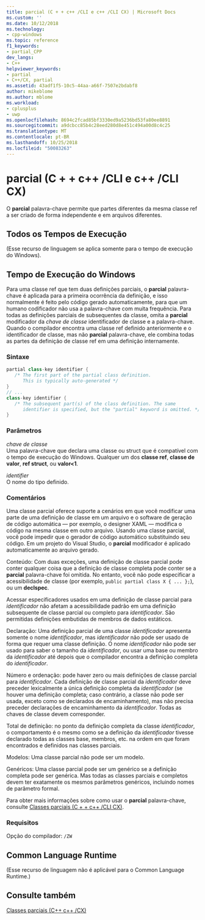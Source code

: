 ```yaml
---
title: parcial (C + + c++ /CLI e c++ /CLI CX) | Microsoft Docs
ms.custom: ''
ms.date: 10/12/2018
ms.technology:
- cpp-windows
ms.topic: reference
f1_keywords:
- partial_CPP
dev_langs:
- C++
helpviewer_keywords:
- partial
- C++/CX, partial
ms.assetid: 43adf1f5-10c5-44aa-a66f-7507e2bdabf8
author: mikeblome
ms.author: mblome
ms.workload:
- cplusplus
- uwp
ms.openlocfilehash: 8694c2fcad85bf3330ed9a5236bd53fa80ee8891
ms.sourcegitcommit: a9dcbcc85b4c28eed280d8e451c494a00d8c4c25
ms.translationtype: MT
ms.contentlocale: pt-BR
ms.lasthandoff: 10/25/2018
ms.locfileid: "50083263"
---
```

# <a name="partial--ccli-and-ccx"></a>parcial (C + + c++ /CLI e c++ /CLI CX)

O **parcial** palavra-chave permite que partes diferentes da mesma classe ref a ser criado de forma independente e em arquivos diferentes.

## <a name="all-runtimes"></a>Todos os Tempos de Execução

(Esse recurso de linguagem se aplica somente para o tempo de execução do Windows).

## <a name="windows-runtime"></a>Tempo de Execução do Windows

Para uma classe ref que tem duas definições parciais, o **parcial** palavra-chave é aplicada para a primeira ocorrência da definição, e isso normalmente é feito pelo código gerado automaticamente, para que um humano codificador não usa a palavra-chave com muita frequência. Para todas as definições parciais de subsequentes da classe, omita a **parcial** modificador da *chave de classe* identificador de classe e a palavra-chave. Quando o compilador encontra uma classe ref definido anteriormente e o identificador de classe, mas não **parcial** palavra-chave, ele combina todas as partes da definição de classe ref em uma definição internamente.

### <a name="syntax"></a>Sintaxe

```cpp
partial class-key identifier {
   /* The first part of the partial class definition.
      This is typically auto-generated */
}
// ...
class-key identifier {
   /* The subsequent part(s) of the class definition. The same
      identifier is specified, but the "partial" keyword is omitted. */
}
```

### <a name="parameters"></a>Parâmetros

*chave de classe*<br/>
Uma palavra-chave que declara uma classe ou struct que é compatível com o tempo de execução do Windows. Qualquer um dos **classe ref**, **classe de valor**, **ref struct**, ou **valor&lt;1**.

*identifier*<br/>
O nome do tipo definido.

### <a name="remarks"></a>Comentários

Uma classe parcial oferece suporte a cenários em que você modificar uma parte de uma definição de classe em um arquivo e o software de geração de código automática — por exemplo, o designer XAML — modifica o código na mesma classe em outro arquivo. Usando uma classe parcial, você pode impedir que o gerador de código automático substituindo seu código. Em um projeto do Visual Studio, o **parcial** modificador é aplicado automaticamente ao arquivo gerado.

Conteúdo: Com duas exceções, uma definição de classe parcial pode conter qualquer coisa que a definição de classe completa pode conter se a **parcial** palavra-chave foi omitida. No entanto, você não pode especificar a acessibilidade de classe (por exemplo, `public partial class X { ... };`), ou um **declspec**.

Acessar especificadores usados em uma definição de classe parcial para *identificador* não afetam a acessibilidade padrão em uma definição subsequente de classe parcial ou completo para *identificador*. São permitidas definições embutidas de membros de dados estáticos.

Declaração: Uma definição parcial de uma classe *identificador* apresenta somente o nome *identificador*, mas *identificador* não pode ser usado de forma que requer uma classe definição. O nome *identificador* não pode ser usado para saber o tamanho da *identificador*, ou usar uma base ou membro da *identificador* até depois que o compilador encontra a definição completa do *identificador*.

Número e ordenação: pode haver zero ou mais definições de classe parcial para *identificador*. Cada definição de classe parcial da *identificador* deve preceder lexicalmente a única definição completa da *identificador* (se houver uma definição completa; caso contrário, a classe não pode ser usada, exceto como se declarados de encaminhamento), mas não precisa preceder declarações de encaminhamento da *identificador*. Todas as chaves de classe devem corresponder.

Total de definição: no ponto da definição completa da classe *identificador*, o comportamento é o mesmo como se a definição da *identificador* tivesse declarado todas as classes base, membros, etc. na ordem em que foram encontrados e definidos nas classes parciais.

Modelos: Uma classe parcial não pode ser um modelo.

Genéricos: Uma classe parcial pode ser um genérico se a definição completa pode ser genérica. Mas todas as classes parciais e completos devem ter exatamente os mesmos parâmetros genéricos, incluindo nomes de parâmetro formal.

Para obter mais informações sobre como usar o **parcial** palavra-chave, consulte [Classes parciais (C + + c++ /CLI CX)](http://go.microsoft.com/fwlink/p/?LinkId=249023).

### <a name="requirements"></a>Requisitos

Opção do compilador: `/ZW`

## <a name="common-language-runtime"></a>Common Language Runtime

(Esse recurso de linguagem não é aplicável para o Common Language Runtime.)

## <a name="see-also"></a>Consulte também

[Classes parciais (C++ c++ /CX)](http://go.microsoft.com/fwlink/p/?LinkId=249023)